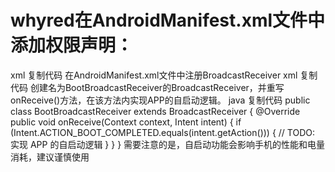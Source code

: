 # whyred在AndroidManifest.xml文件中添加权限声明：
xml
复制代码
<uses-permission android:name="android.permission.RECEIVE_BOOT_COMPLETED" />
在AndroidManifest.xml文件中注册BroadcastReceiver
xml
复制代码
<receiver android:name=".BootBroadcastReceiver">
    <intent-filter>
        <action android:name="android.intent.action.BOOT_COMPLETED" />
    </intent-filter>
</receiver>
创建名为BootBroadcastReceiver的BroadcastReceiver，并重写onReceive()方法，在该方法内实现APP的自启动逻辑。
java
复制代码
public class BootBroadcastReceiver extends BroadcastReceiver {
    @Override
    public void onReceive(Context context, Intent intent) {
        if (Intent.ACTION_BOOT_COMPLETED.equals(intent.getAction())) {
            // TODO: 实现 APP 的自启动逻辑
        }
    }
}
需要注意的是，自启动功能会影响手机的性能和电量消耗，建议谨慎使用

